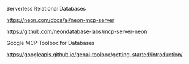 Serverless Relational Databases

https://neon.com/docs/ai/neon-mcp-server 

https://github.com/neondatabase-labs/mcp-server-neon 


Google MCP Toolbox for Databases

⁠https://googleapis.github.io/genai-toolbox/getting-started/introduction/ 
